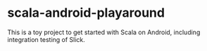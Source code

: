 # scala-android-playaround

This is a toy project to get started with Scala on Android, including integration testing of Slick.
